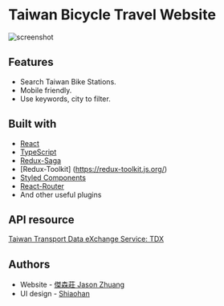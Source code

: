 # Taiwan Bicycle Travel Website

![screenshot](https://jason71708.github.io/F2E2021-taiwan-bicycle-travel/screenshot.png)
## Features
- Search Taiwan Bike Stations.
- Mobile friendly.
- Use keywords, city to filter.

## Built with

- [React](https://reactjs.org/)
- [TypeScript](https://www.typescriptlang.org/)
- [Redux-Saga](https://redux-saga.js.org/)
- [Redux-Toolkit] (https://redux-toolkit.js.org/)
- [Styled Components](https://styled-components.com/)
- [React-Router](https://reactrouter.com/)
- And other useful plugins

## API resource
[Taiwan Transport Data eXchange Service: TDX](https://tdx.transportdata.tw/api-service/swagger)


## Authors
- Website - [傑森莊 Jason Zhuang](https://github.com/jason71708)
- UI design - [Shiaohan](https://www.behance.net/hsiaohan)